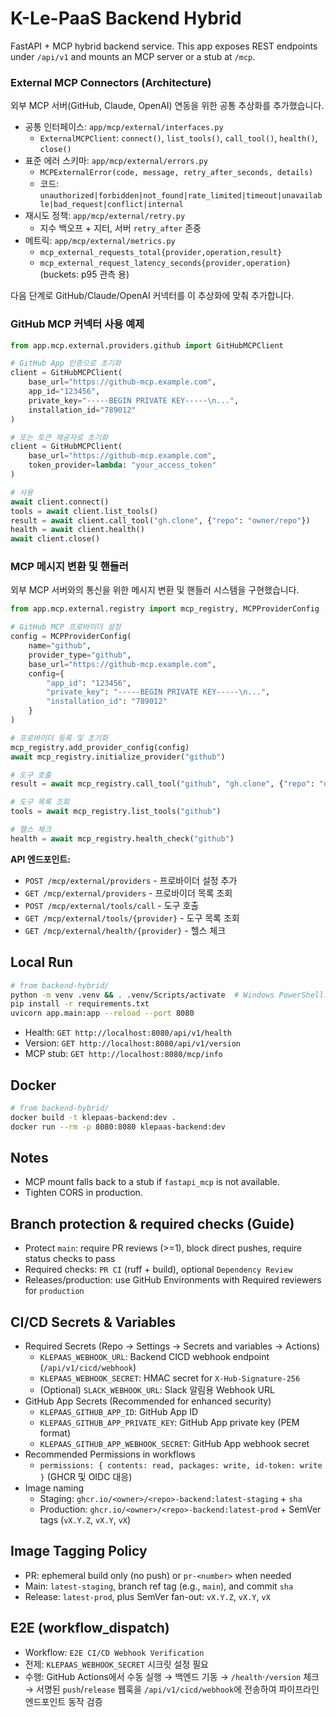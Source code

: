 # K-Le-PaaS Backend Hybrid

FastAPI + MCP hybrid backend service. This app exposes REST endpoints under `/api/v1` and mounts an MCP server or a stub at `/mcp`.

### External MCP Connectors (Architecture)

외부 MCP 서버(GitHub, Claude, OpenAI) 연동을 위한 공통 추상화를 추가했습니다.

- 공통 인터페이스: `app/mcp/external/interfaces.py`
  - `ExternalMCPClient`: `connect()`, `list_tools()`, `call_tool()`, `health()`, `close()`
- 표준 에러 스키마: `app/mcp/external/errors.py`
  - `MCPExternalError(code, message, retry_after_seconds, details)`
  - 코드: `unauthorized|forbidden|not_found|rate_limited|timeout|unavailable|bad_request|conflict|internal`
- 재시도 정책: `app/mcp/external/retry.py`
  - 지수 백오프 + 지터, 서버 `retry_after` 존중
- 메트릭: `app/mcp/external/metrics.py`
  - `mcp_external_requests_total{provider,operation,result}`
  - `mcp_external_request_latency_seconds{provider,operation}` (buckets: p95 관측 용)

다음 단계로 GitHub/Claude/OpenAI 커넥터를 이 추상화에 맞춰 추가합니다.

### GitHub MCP 커넥터 사용 예제

```python
from app.mcp.external.providers.github import GitHubMCPClient

# GitHub App 인증으로 초기화
client = GitHubMCPClient(
    base_url="https://github-mcp.example.com",
    app_id="123456",
    private_key="-----BEGIN PRIVATE KEY-----\n...",
    installation_id="789012"
)

# 또는 토큰 제공자로 초기화
client = GitHubMCPClient(
    base_url="https://github-mcp.example.com",
    token_provider=lambda: "your_access_token"
)

# 사용
await client.connect()
tools = await client.list_tools()
result = await client.call_tool("gh.clone", {"repo": "owner/repo"})
health = await client.health()
await client.close()
```

### MCP 메시지 변환 및 핸들러

외부 MCP 서버와의 통신을 위한 메시지 변환 및 핸들러 시스템을 구현했습니다.

```python
from app.mcp.external.registry import mcp_registry, MCPProviderConfig

# GitHub MCP 프로바이더 설정
config = MCPProviderConfig(
    name="github",
    provider_type="github",
    base_url="https://github-mcp.example.com",
    config={
        "app_id": "123456",
        "private_key": "-----BEGIN PRIVATE KEY-----\n...",
        "installation_id": "789012"
    }
)

# 프로바이더 등록 및 초기화
mcp_registry.add_provider_config(config)
await mcp_registry.initialize_provider("github")

# 도구 호출
result = await mcp_registry.call_tool("github", "gh.clone", {"repo": "owner/repo"})

# 도구 목록 조회
tools = await mcp_registry.list_tools("github")

# 헬스 체크
health = await mcp_registry.health_check("github")
```

**API 엔드포인트:**
- `POST /mcp/external/providers` - 프로바이더 설정 추가
- `GET /mcp/external/providers` - 프로바이더 목록 조회
- `POST /mcp/external/tools/call` - 도구 호출
- `GET /mcp/external/tools/{provider}` - 도구 목록 조회
- `GET /mcp/external/health/{provider}` - 헬스 체크

## Local Run

```bash
# from backend-hybrid/
python -m venv .venv && . .venv/Scripts/activate  # Windows PowerShell: .venv\Scripts\Activate.ps1
pip install -r requirements.txt
uvicorn app.main:app --reload --port 8080
```

- Health: `GET http://localhost:8080/api/v1/health`
- Version: `GET http://localhost:8080/api/v1/version`
- MCP stub: `GET http://localhost:8080/mcp/info`

## Docker

```bash
# from backend-hybrid/
docker build -t klepaas-backend:dev .
docker run --rm -p 8080:8080 klepaas-backend:dev
```

## Notes
- MCP mount falls back to a stub if `fastapi_mcp` is not available.
- Tighten CORS in production.

## Branch protection & required checks (Guide)
- Protect `main`: require PR reviews (>=1), block direct pushes, require status checks to pass
- Required checks: `PR CI` (ruff + build), optional `Dependency Review`
- Releases/production: use GitHub Environments with Required reviewers for `production`

## CI/CD Secrets & Variables
- Required Secrets (Repo → Settings → Secrets and variables → Actions)
  - `KLEPAAS_WEBHOOK_URL`: Backend CICD webhook endpoint (`/api/v1/cicd/webhook`)
  - `KLEPAAS_WEBHOOK_SECRET`: HMAC secret for `X-Hub-Signature-256`
  - (Optional) `SLACK_WEBHOOK_URL`: Slack 알림용 Webhook URL
- GitHub App Secrets (Recommended for enhanced security)
  - `KLEPAAS_GITHUB_APP_ID`: GitHub App ID
  - `KLEPAAS_GITHUB_APP_PRIVATE_KEY`: GitHub App private key (PEM format)
  - `KLEPAAS_GITHUB_APP_WEBHOOK_SECRET`: GitHub App webhook secret
- Recommended Permissions in workflows
  - `permissions: { contents: read, packages: write, id-token: write }` (GHCR 및 OIDC 대응)
- Image naming
  - Staging: `ghcr.io/<owner>/<repo>-backend:latest-staging` + `sha`
  - Production: `ghcr.io/<owner>/<repo>-backend:latest-prod` + SemVer tags (`vX.Y.Z`, `vX.Y`, `vX`)

## Image Tagging Policy
- PR: ephemeral build only (no push) or `pr-<number>` when needed
- Main: `latest-staging`, branch ref tag (e.g., `main`), and commit `sha`
- Release: `latest-prod`, plus SemVer fan-out: `vX.Y.Z`, `vX.Y`, `vX`

## E2E (workflow_dispatch)
- Workflow: `E2E CI/CD Webhook Verification`
- 전제: `KLEPAAS_WEBHOOK_SECRET` 시크릿 설정 필요
- 수행: GitHub Actions에서 수동 실행 → 백엔드 기동 → `/health`·`/version` 체크 → 서명된 `push`/`release` 웹훅을 `/api/v1/cicd/webhook`에 전송하여 파이프라인 엔드포인트 동작 검증
